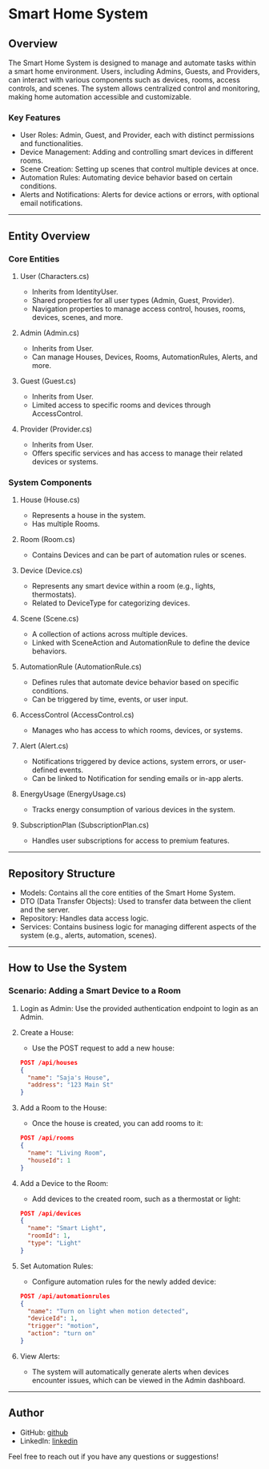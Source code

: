 # Smart Home System

## Overview

The Smart Home System is designed to manage and automate tasks within a smart home environment. Users, including Admins, Guests, and Providers, can interact with various components such as devices, rooms, access controls, and scenes. The system allows centralized control and monitoring, making home automation accessible and customizable.

### Key Features

- User Roles: Admin, Guest, and Provider, each with distinct permissions and functionalities.
- Device Management: Adding and controlling smart devices in different rooms.
- Scene Creation: Setting up scenes that control multiple devices at once.
- Automation Rules: Automating device behavior based on certain conditions.
- Alerts and Notifications: Alerts for device actions or errors, with optional email notifications.

---

## Entity Overview

### Core Entities

1. User (Characters.cs)
    - Inherits from IdentityUser.
    - Shared properties for all user types (Admin, Guest, Provider).
    - Navigation properties to manage access control, houses, rooms, devices, scenes, and more.

2. Admin (Admin.cs)
    - Inherits from User.
    - Can manage Houses, Devices, Rooms, AutomationRules, Alerts, and more.
  
3. Guest (Guest.cs)
    - Inherits from User.
    - Limited access to specific rooms and devices through AccessControl.

4. Provider (Provider.cs)
    - Inherits from User.
    - Offers specific services and has access to manage their related devices or systems.

### System Components

1. House (House.cs)
    - Represents a house in the system.
    - Has multiple Rooms.

2. Room (Room.cs)
    - Contains Devices and can be part of automation rules or scenes.
  
3. Device (Device.cs)
    - Represents any smart device within a room (e.g., lights, thermostats).
    - Related to DeviceType for categorizing devices.
  
4. Scene (Scene.cs)
    - A collection of actions across multiple devices.
    - Linked with SceneAction and AutomationRule to define the device behaviors.

5. AutomationRule (AutomationRule.cs)
    - Defines rules that automate device behavior based on specific conditions.
    - Can be triggered by time, events, or user input.

6. AccessControl (AccessControl.cs)
    - Manages who has access to which rooms, devices, or systems.
  
7. Alert (Alert.cs)
    - Notifications triggered by device actions, system errors, or user-defined events.
    - Can be linked to Notification for sending emails or in-app alerts.

8. EnergyUsage (EnergyUsage.cs)
    - Tracks energy consumption of various devices in the system.

9. SubscriptionPlan (SubscriptionPlan.cs)
    - Handles user subscriptions for access to premium features.

---

## Repository Structure

- Models: Contains all the core entities of the Smart Home System.
- DTO (Data Transfer Objects): Used to transfer data between the client and the server.
- Repository: Handles data access logic.
- Services: Contains business logic for managing different aspects of the system (e.g., alerts, automation, scenes).

---

## How to Use the System

### Scenario: Adding a Smart Device to a Room

1. Login as Admin: Use the provided authentication endpoint to login as an Admin.
   
2. Create a House: 
    - Use the POST request to add a new house:
    ```json
    POST /api/houses
    {
      "name": "Saja's House",
      "address": "123 Main St"
    }
    ```

3. Add a Room to the House:
    - Once the house is created, you can add rooms to it:
    ```json
    POST /api/rooms
    {
      "name": "Living Room",
      "houseId": 1
    }
    ```

4. Add a Device to the Room:
    - Add devices to the created room, such as a thermostat or light:
    ```json
    POST /api/devices
    {
      "name": "Smart Light",
      "roomId": 1,
      "type": "Light"
    }
    ```

5. Set Automation Rules:
    - Configure automation rules for the newly added device:
    ```json
    POST /api/automationrules
    {
      "name": "Turn on light when motion detected",
      "deviceId": 1,
      "trigger": "motion",
      "action": "turn on"
    }
    ```

6. View Alerts:
    - The system will automatically generate alerts when devices encounter issues, which can be viewed in the Admin dashboard.

---

## Author
- GitHub: [github](https://github.com/Abed1313)
- LinkedIn: [linkedin](https://www.linkedin.com/in/abed-al-rahman-radwan?utm_source=share&utm_campaign=share_via&utm_content=profile&utm_medium=android_app)

Feel free to reach out if you have any questions or suggestions!